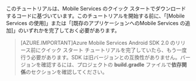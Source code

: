 このチュートリアルは、Mobile Services のクイック スタートでダウンロードするコードに基づいています。このチュートリアルを開始する前に、「[Mobile Services の使用]」または「[既存のアプリケーションへのMobile Services の追加]」のいずれかを完了しておく必要があります。

> [AZURE.IMPORTANT]Azure Mobile Services Android SDK 2.0 のリリース前にクイック スタート チュートリアルを完了していたら、もう一度行う必要があります。SDK は旧バージョンとの互換性がありません。バージョンを確認するには、プロジェクトの **build.gradle** ファイルで**依存関係**のセクションを確認してください。


<!-- URLs. 
[Mobile Services の使用]: ../articles/mobile-services-android-get-started.md
[既存のアプリケーションへのMobile Services の追加]: ../articles/mobile-services-android-get-started-data.md
-->

<!-----------HONumber=July15_HO4-->